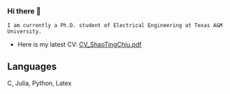 ### Hi there 👋

```
I am currently a Ph.D. student of Electrical Engineering at Texas A&M University.
```


- Here is my latest CV: [CV_ShaoTingChiu.pdf](https://github.com/user-attachments/files/22011507/Chiu_Shao-Ting_2026_ece.pdf)
## Languages 

C, Julia, Python, Latex



<!--
**stevengogogo/stevengogogo** is a ✨ _special_ ✨ repository because its `README.md` (this file) appears on your GitHub profile.

Here are some ideas to get you started:

- 🔭 I’m currently working on ...
- 🌱 I’m currently learning ...
- 👯 I’m looking to collaborate on ...
- 🤔 I’m looking for help with ...
- 💬 Ask me about ...
- 📫 How to reach me: ...
- 😄 Pronouns: ... fefe
- ⚡ Fun fact: ...
-->
